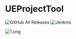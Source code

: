 # UEProjectTool

![GitHub All Releases](https://img.shields.io/github/downloads/trdwll/UEProjectTool/total?label=total%20downloads&style=flat-square) ![Jenkins](https://img.shields.io/jenkins/build?jobUrl=https%3A%2F%2Fjenkins.trdwll.com%2Fjob%2FUEProjectTool%2Fjob%2Fmain%2F&style=flat-square)

![1.png](https://files.trdwll.net/2021/05/Kp13W0.png)
